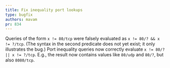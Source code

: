 ```yaml
---
title: Fix inequality port lookups
type: bugfix
authors: mavam
pr: 834
---
```


Queries of the form `x != 80/tcp` were falsely evaluated as `x != 80/? && x !=
?/tcp`. (The syntax in the second predicate does not yet exist; it only
illustrates the bug.) Port inequality queries now correctly evaluate `x != 80/?
|| x != ?/tcp`. E.g., the result now contains values like `80/udp` and `80/?`,
but also `8080/tcp`.
